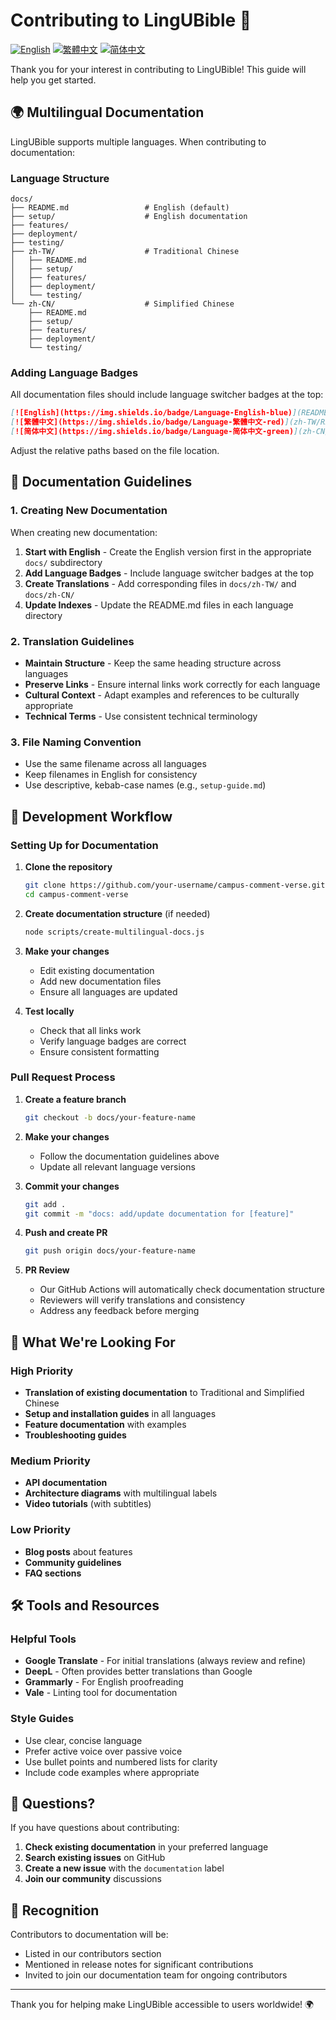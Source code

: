 # Contributing to LingUBible 🤝

[![English](https://img.shields.io/badge/Language-English-blue)](CONTRIBUTING.md)
[![繁體中文](https://img.shields.io/badge/Language-繁體中文-red)](zh-TW/CONTRIBUTING.md)
[![简体中文](https://img.shields.io/badge/Language-简体中文-green)](zh-CN/CONTRIBUTING.md)

Thank you for your interest in contributing to LingUBible! This guide will help you get started.

## 🌍 Multilingual Documentation

LingUBible supports multiple languages. When contributing to documentation:

### Language Structure
```
docs/
├── README.md                 # English (default)
├── setup/                    # English documentation
├── features/
├── deployment/
├── testing/
├── zh-TW/                    # Traditional Chinese
│   ├── README.md
│   ├── setup/
│   ├── features/
│   ├── deployment/
│   └── testing/
└── zh-CN/                    # Simplified Chinese
    ├── README.md
    ├── setup/
    ├── features/
    ├── deployment/
    └── testing/
```

### Adding Language Badges

All documentation files should include language switcher badges at the top:

```markdown
[![English](https://img.shields.io/badge/Language-English-blue)](README.md)
[![繁體中文](https://img.shields.io/badge/Language-繁體中文-red)](zh-TW/README.md)
[![简体中文](https://img.shields.io/badge/Language-简体中文-green)](zh-CN/README.md)
```

Adjust the relative paths based on the file location.

## 📝 Documentation Guidelines

### 1. Creating New Documentation

When creating new documentation:

1. **Start with English** - Create the English version first in the appropriate `docs/` subdirectory
2. **Add Language Badges** - Include language switcher badges at the top
3. **Create Translations** - Add corresponding files in `docs/zh-TW/` and `docs/zh-CN/`
4. **Update Indexes** - Update the README.md files in each language directory

### 2. Translation Guidelines

- **Maintain Structure** - Keep the same heading structure across languages
- **Preserve Links** - Ensure internal links work correctly for each language
- **Cultural Context** - Adapt examples and references to be culturally appropriate
- **Technical Terms** - Use consistent technical terminology

### 3. File Naming Convention

- Use the same filename across all languages
- Keep filenames in English for consistency
- Use descriptive, kebab-case names (e.g., `setup-guide.md`)

## 🔧 Development Workflow

### Setting Up for Documentation

1. **Clone the repository**
   ```bash
   git clone https://github.com/your-username/campus-comment-verse.git
   cd campus-comment-verse
   ```

2. **Create documentation structure** (if needed)
   ```bash
   node scripts/create-multilingual-docs.js
   ```

3. **Make your changes**
   - Edit existing documentation
   - Add new documentation files
   - Ensure all languages are updated

4. **Test locally**
   - Check that all links work
   - Verify language badges are correct
   - Ensure consistent formatting

### Pull Request Process

1. **Create a feature branch**
   ```bash
   git checkout -b docs/your-feature-name
   ```

2. **Make your changes**
   - Follow the documentation guidelines above
   - Update all relevant language versions

3. **Commit your changes**
   ```bash
   git add .
   git commit -m "docs: add/update documentation for [feature]"
   ```

4. **Push and create PR**
   ```bash
   git push origin docs/your-feature-name
   ```

5. **PR Review**
   - Our GitHub Actions will automatically check documentation structure
   - Reviewers will verify translations and consistency
   - Address any feedback before merging

## 🎯 What We're Looking For

### High Priority
- **Translation of existing documentation** to Traditional and Simplified Chinese
- **Setup and installation guides** in all languages
- **Feature documentation** with examples
- **Troubleshooting guides**

### Medium Priority
- **API documentation**
- **Architecture diagrams** with multilingual labels
- **Video tutorials** (with subtitles)

### Low Priority
- **Blog posts** about features
- **Community guidelines**
- **FAQ sections**

## 🛠️ Tools and Resources

### Helpful Tools
- **Google Translate** - For initial translations (always review and refine)
- **DeepL** - Often provides better translations than Google
- **Grammarly** - For English proofreading
- **Vale** - Linting tool for documentation

### Style Guides
- Use clear, concise language
- Prefer active voice over passive voice
- Use bullet points and numbered lists for clarity
- Include code examples where appropriate

## 🤔 Questions?

If you have questions about contributing:

1. **Check existing documentation** in your preferred language
2. **Search existing issues** on GitHub
3. **Create a new issue** with the `documentation` label
4. **Join our community** discussions

## 🙏 Recognition

Contributors to documentation will be:
- Listed in our contributors section
- Mentioned in release notes for significant contributions
- Invited to join our documentation team for ongoing contributors

---

Thank you for helping make LingUBible accessible to users worldwide! 🌍 